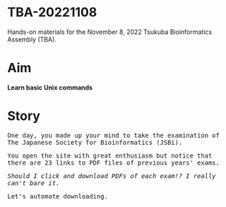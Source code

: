 # TBA-20221108

Hands-on materials for the November 8, 2022 Tsukuba Bioinformatics Assembly (TBA).

# Aim

**Learn basic Unix commands**

# Story
<samp>
One day, you made up your mind to take the examination of The Japanese Society for Bioinformatics (JSBi).

You open the site with great enthusiasm but notice that there are 23 links to PDF files of previous years' exams.

*Should I click and download PDFs of each exam!? I really can't bare it.*

Let's automate downloading.
</samp>
